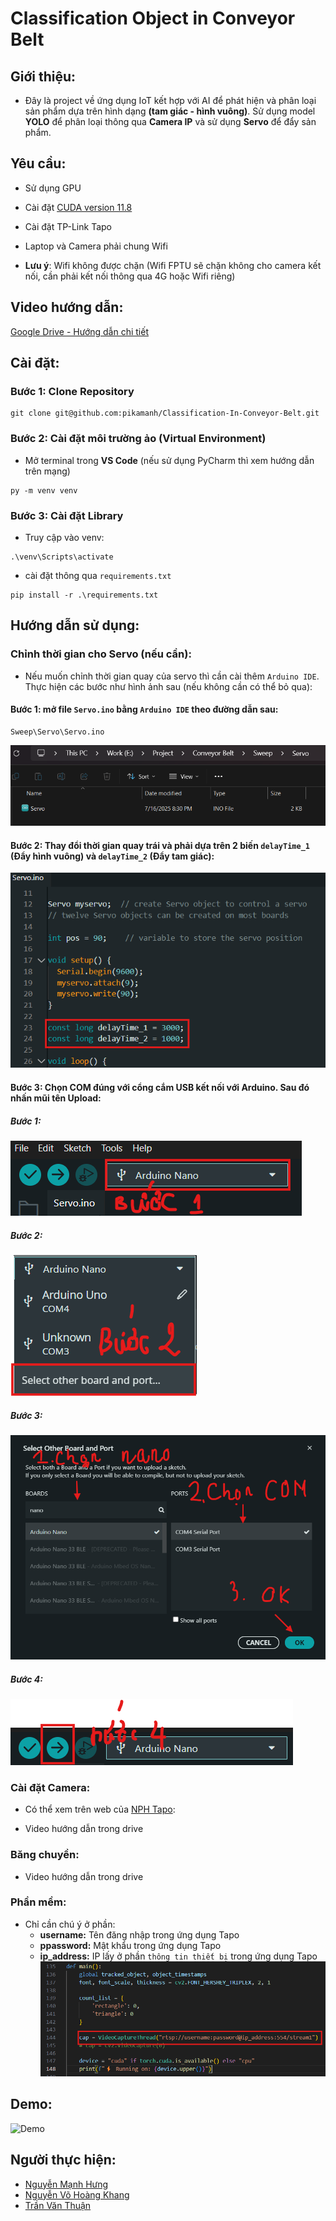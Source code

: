 # Classification Object in Conveyor Belt

## Giới thiệu:

- Đây là project về ứng dụng IoT kết hợp với AI để phát hiện và phân loại sản phẩm dựa trên hình dạng **(tam giác - hình vuông)**. Sử dụng model **YOLO** để phân loại thông qua **Camera IP** và sử dụng **Servo** để đẩy sản phẩm.

## Yêu cầu:
- Sử dụng GPU
- Cài đặt [CUDA version 11.8](https://developer.nvidia.com/cuda-11-8-0-download-archive?target_os=Windows&target_arch=x86_64)

- Cài đặt TP-Link Tapo
- Laptop và Camera phải chung Wifi
* **Lưu ý**: Wifi không được chặn (Wifi FPTU sẽ chặn không cho camera kết nối, cần phải kết nối thông qua 4G hoặc Wifi riêng)

## Video hướng dẫn:
[Google Drive - Hướng dẫn chi tiết](https://drive.google.com/drive/folders/1yxKsXGKaoJk8VRQk04IYU0DpA0V7p8SK?usp=sharing)

## Cài đặt:
### Bước 1: Clone Repository
```
git clone git@github.com:pikamanh/Classification-In-Conveyor-Belt.git
```

### Bước 2: Cài đặt môi trường ảo (Virtual Environment)
- Mở terminal trong **VS Code** (nếu sử dụng PyCharm thì xem hướng dẫn trên mạng)
```
py -m venv venv
```

### Bước 3: Cài đặt Library
- Truy cập vào venv:
```
.\venv\Scripts\activate
```
- cài đặt thông qua `requirements.txt`
```
pip install -r .\requirements.txt
```

## Hướng dẫn sử dụng:
### Chỉnh thời gian cho Servo (nếu cần):
- Nếu muốn chỉnh thời gian quay của servo thì cần cài thêm `Arduino IDE`. Thực hiện các bước như hình ảnh sau (nếu không cần có thể bỏ qua):
#### Bước 1: mở file `Servo.ino` bằng `Arduino IDE` theo đường dẫn sau:
```
Sweep\Servo\Servo.ino
```
![Folder chứa **Servo.ino**](imageForReadme/FolderServo.png)
#### Bước 2: Thay đổi thời gian quay trái và phải dựa trên 2 biến `delayTime_1` **(Đẩy hình vuông)** và `delayTime_2` **(Đẩy tam giác)**:
![Thay đổi thời gian](imageForReadme/ChangeTimeServo.png)
#### Bước 3: Chọn **COM** đúng với cổng cắm USB kết nối với Arduino. Sau đó nhấn **mũi tên Upload**:
##### Bước 1:
![Chọn vào ô này](imageForReadme/UploadServo_1.png)
##### Bước 2:
![Chọn vào ô này](imageForReadme/UploadServo_2.png)
##### Bước 3:
![Chọn vào ô này](imageForReadme/UploadServo_3.png)
##### Bước 4:
![Chọn vào ô này](imageForReadme/UploadServo_4.png)
    
### Cài đặt Camera:
- Có thể xem trên web của [NPH Tapo](https://www.tapo.com/vn/faq/51/):

- Video hướng dẫn trong drive
### Băng chuyền:
- Video hướng dẫn trong drive
### Phần mềm:
- Chỉ cần chú ý ở phần:
    - **username:** Tên đăng nhập trong ứng dụng Tapo
    - **ppassword:** Mật khẩu trong ứng dụng Tapo
    - **ip_address:** IP lấy ở phần `thông tin thiết bị` trong ứng dụng Tapo
![Chỉnh trong phần mềm](imageForReadme/InputApp.png)
## Demo:
![Demo](VideoForReadme/Demo.gif)

## Người thực hiện:
- [Nguyễn Mạnh Hưng](https://github.com/pikamanh)
- [Nguyễn Võ Hoàng Khang](https://github.com/khangkaka066)
- [Trần Văn Thuận](https://github.com/trankhacthuan)